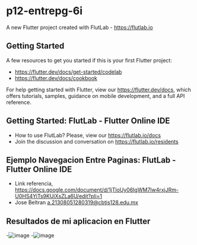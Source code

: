 # p12-entrepg-6i

A new Flutter project created with FlutLab - https://flutlab.io

## Getting Started

A few resources to get you started if this is your first Flutter project:

- https://flutter.dev/docs/get-started/codelab
- https://flutter.dev/docs/cookbook

For help getting started with Flutter, view our
https://flutter.dev/docs, which offers tutorials,
samples, guidance on mobile development, and a full API reference.

## Getting Started: FlutLab - Flutter Online IDE

- How to use FlutLab? Please, view our https://flutlab.io/docs
- Join the discussion and conversation on https://flutlab.io/residents

## Ejemplo Navegacion Entre Paginas: FlutLab - Flutter Online IDE

- Link referencia, https://docs.google.com/document/d/1jTloUy06IgWM7lw4rxjJRm-U0HS4YiTs9KUiXsZLa6U/edit?pli=1
- Jose Beltran a.21308051280319@cbtis128.edu.mx

## Resultados de mi aplicacion en Flutter
-![image](https://github.com/BeltranJ128/p12-EntrePag-6i/assets/143763139/5caa77c0-645c-4a7b-8692-7e9bda012471)
-![image](https://github.com/BeltranJ128/p12-EntrePag-6i/assets/143763139/77bac773-ce9c-49e2-8715-a579fb1e911b)
